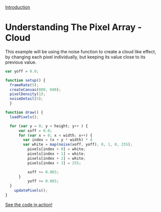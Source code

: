 [Introduction](../)


# Understanding The Pixel Array - Cloud

This example will be using the noise function to create a cloud like effect, by changing each pixel individually, but keeping its value close to its previous value.

```js
var yoff = 0.0;

function setup() {
  frameRate(5);
  createCanvas(800, 600);
  pixelDensity(1);
  noiseDetail(5);
  }

function draw() {
  loadPixels();

  for (var y = 0; y < height; y++ ) {
      var xoff = 0.0;
      for (var x = 0; x < width; x++) {
        var index = (x + y * width) * 4
        var white = map(noise(xoff, yoff), 0, 1, 0, 255);
          pixels[index + 0] = white;
          pixels[index + 1] = white;
          pixels[index + 2] = white;
          pixels[index + 3] = 255;

          xoff += 0.003;
      }
          yoff += 0.003;
  }
    updatePixels();
}
```

[See the code in action!](index.html)
